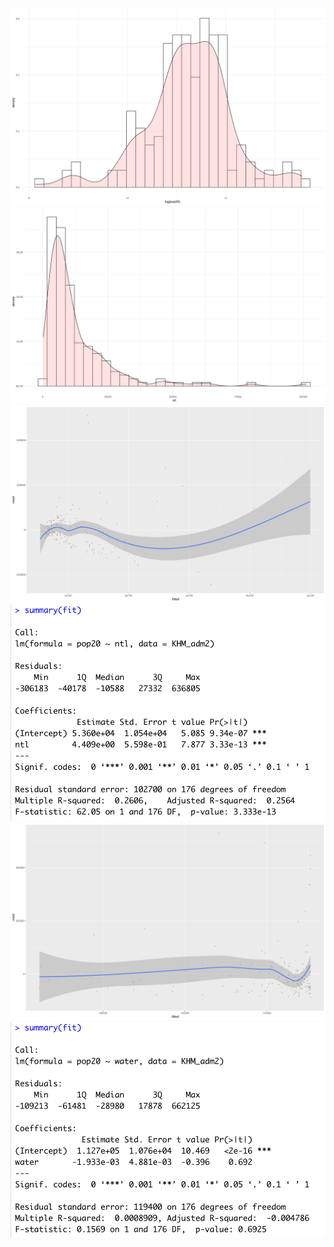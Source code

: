 

![](https://raw.githubusercontent.com/dloumeau/data100repository/main/Screen%20Shot%202021-03-16%20at%209.30.50%20PM.png)
![](https://raw.githubusercontent.com/dloumeau/data100repository/main/Screen%20Shot%202021-03-16%20at%209.32.02%20PM.png)
![](https://raw.githubusercontent.com/dloumeau/data100repository/main/Screen%20Shot%202021-03-16%20at%2011.29.49%20PM.png)
![](https://raw.githubusercontent.com/dloumeau/data100repository/main/Screen%20Shot%202021-03-16%20at%2011.30.57%20PM.png)
![](https://raw.githubusercontent.com/dloumeau/data100repository/main/Screen%20Shot%202021-03-16%20at%2011.31.16%20PM.png)
![](https://raw.githubusercontent.com/dloumeau/data100repository/main/Screen%20Shot%202021-03-16%20at%2011.31.50%20PM.png)
